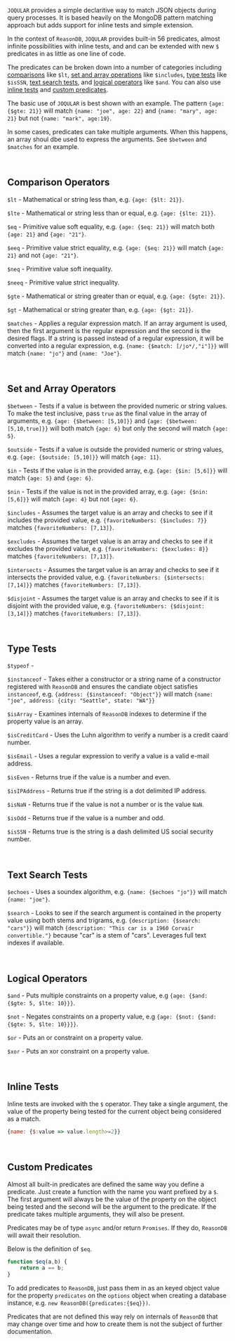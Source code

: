 `JOQULAR` provides a simple declaritive way to match JSON objects during query processes. It is based heavily on the MongoDB pattern matching approach but adds support for inline tests and simple extension.

In the context of `ReasonDB`, `JOQULAR` provides built-in 56 predicates, almost infinite possibilities with inline tests, and and can be extended with new `$` predicates in as little as one line of code.

The predicates can be broken down into a number of categories including <a href="#comparison-operators">comparisons</a> like `$lt`, <a href="#set-and-array-operators">set and array operations</a> like `$includes`, <a href="#type-tests">type tests</a> like `$isSSN`, <a href="#text-search-tests">text search tests</a>, and <a href="#logical-operators">logical operators</a> like `$and`. You can also use <a href="#inline-tests">inline tests</a> and <a href="#custom-predicates">custom predicates</a>.

The basic use of `JOQULAR` is best shown with an example. The pattern `{age:{$gte: 21}}` will match `{name: "joe", age: 22}` and `{name: "mary", age: 21}` but not `{name: "mark", age:19}`.

In some cases, predicates can take multiple arguments. When this happens, an array shoul dbe used to express the arguments. See `$between` and `$matches` for an example.

<a name="comparison-operators">&nbsp;</a>

## Comparison Operators

`$lt` - Mathematical or string less than, e.g. `{age: {$lt: 21}}`.

`$lte` - Mathematical or string less than or equal, e.g. `{age: {$lte: 21}}`.

`$eq` - Primitive value soft equality, e.g. `{age: {$eq: 21}}` will match both `{age: 21}` and `{age: "21"}`.

`$eeq` - Primitive value strict equality, e.g. `{age: {$eq: 21}}` will match `{age: 21}` and not `{age: "21"}`.

`$neq` - Primitive value soft inequality.

`$neeq` - Primitive value strict inequality.

`$gte` - Mathematical or string greater than or equal, e.g. `{age: {$gte: 21}}`.

`$gt` -  Mathematical or string greater than, e.g. `{age: {$gt: 21}}`.

`$matches` - Applies a regular expression match. If an array argument is used, then the first argument is the regular expression and the second is the desired flags. If a string is passed instead of a regular expression, it will be converted into a regular expression, e.g. `{name: {$match: [/jo*/,"i"]}}` will match `{name: "jo"}` and `{name: "Joe"}`.

<a name="set-and-array-operators">&nbsp;</a>

## Set and Array Operators

`$between` - Tests if a value is between the provided numeric or string values. To make the test inclusive, pass `true` as the final value in the array of arguments, e.g. `{age: {$between: [5,10]}}` and `{age: {$between: [5,10,true]}}` will both match `{age: 6}` but only the second will match `{age: 5}`.

`$outside` - Tests if a value is outside the provided numeric or string values, e.g. `{age: {$outside: [5,10]}}` will match `{age: 11}`.

`$in` - Tests if the value is in the provided array, e.g. `{age: {$in: [5,6]}}` will match `{age: 5}` and `{age: 6}`.

`$nin` - Tests if the value is not in the provided array, e.g. `{age: {$nin: [5,6]}}` will match `{age: 4}` but not `{age: 6}`.

`$includes` - Assumes the target value is an array and checks to see if it includes the provided value, e.g. `{favoriteNumbers: {$includes: 7}}` matches `{favoriteNumbers: [7,13]}`.

`$excludes` - Assumes the target value is an array and checks to see if it excludes the provided value, e.g. `{favoriteNumbers: {$excludes: 8}}` matches `{favoriteNumbers: [7,13]}`.

`$intersects` - Assumes the target value is an array and checks to see if it intersects the provided value, e.g. `{favoriteNumbers: {$intersects: [7,14]}}` matches `{favoriteNumbers: [7,13]}`.

`$disjoint` - Assumes the target value is an array and checks to see if it is disjoint with the provided value, e.g. `{favoriteNumbers: {$disjoint: [3,14]}}` matches `{favoriteNumbers: [7,13]}`.

<a name="type=tests">&nbsp;</a>

## Type Tests

`$typeof` -

`$instanceof` - Takes either a constructor or a string name of a constructor registered with `ReasonDB` and ensures the candiate object satisfies `instanceof`, e.g. `{address: {$instanceof: "Object"}}` will match `{name: "joe", address: {city: "Seattle", state: "WA"}}`

`$isArray` - Examines internals of `ReasonDB` indexes to determine if the property value is an array.

`$isCreditCard` - Uses the Luhn algorithm to verify a number is a credit caard number.

`$isEmail` - Uses a regular expression to verify a value is a valid e-mail address.

`$isEven` - Returns true if the value is a number and even.

`$isIPAddress` - Returns true if the string is a dot delimited IP address.

`$isNaN` - Returns true if the value is not a number or is the value `NaN`.

`$isOdd` - Returns true if the value is a number and odd.

`$isSSN` - Returns true is the string is a dash delimited US social security number.

<a name="text-search-tests">&nbsp;</a>

## Text Search Tests

`$echoes` - Uses a soundex algorithm, e.g. `{name: {$echoes "jo"}}` will match `{name: "joe"}`.

`$search` - Looks to see if the search argument is contained in the property value using both stems and trigrams, e.g. `{description: {$search: "cars"}}` will match `{description: "This car is a 1960 Corvair convertible."}` because "car" is a stem of "cars". Leverages full text indexes if available.

<a name="logical-operators">&nbsp;</a>

## Logical Operators

`$and` - Puts multiple constraints on a property value, e.g `{age: {$and: {$gte: 5, $lte: 10}}}`.

`$not` - Negates constraints on a property value, e.g `{age: {$not: {$and: {$gte: 5, $lte: 10}}}}`.

`$or` - Puts an or constraint on a property value.

`$xor` - Puts an xor constraint on a property value.

<a name="inline-tests">&nbsp;</a>

## Inline Tests

Inline tests are invoked with the `$` operator. They take a single argument, the value of the property being tested for the current object being considered as a match.

```javascript
{name: {$:value => value.length>=2}}
```
<a name="custom-predicates">&nbsp;</a>

## Custom Predicates

Almost all built-in predicates are defined the same way you define a predicate. Just create a function with the name you want prefixed by a `$`. The first argument will always be the value of the property on the object being tested and the second will be the argument to the predicate. If the predicate takes multiple arguments, they will also be present.

Predicates may be of type `async` and/or return `Promises`. If they do, `ReasonDB` will await their resolution.

Below is the definition of `$eq`.

```javascript
function $eq(a,b) { 
	return a == b; 
}
```

To add predicates to `ReasonDB`, just pass them in as an keyed object value for the property `predicates` on the `options` object when creating a database instance, e.g. `new ReasonDB({predicates:{$eq}})`.

Predicates that are not defined this way rely on internals of `ReasonDB` that may change over time and how to create them is not the subject of further documentation.







